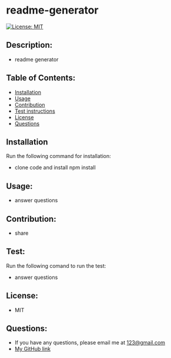 # readme-generator

  [![License: MIT](https://img.shields.io/badge/License-MIT-yellow.svg)](https://opensource.org/licenses/MIT)

## Description:
- readme generator

## Table of Contents:
- [Installation](#installation)
- [Usage](#usage)
- [Contribution](#contribution)
- [Test instructions](#test)
- [License](#license)
- [Questions](#questions)

## Installation
Run the following command for installation:
- clone code and install npm install

## Usage:
- answer questions

## Contribution:
- share

## Test:
Run the following comand to run the test:
- answer questions

## License:
- MIT


## Questions:
- If you have any questions, please email me at 123@gmail.com
- [My GitHub link](https://github.com/thuytttn)

